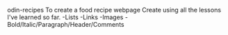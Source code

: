 odin-recipes 
To create a food recipe webpage
Create using all the lessons I've learned so far.
-Lists
-Links
-Images
-Bold/Italic/Paragraph/Header/Comments